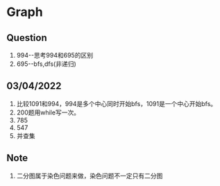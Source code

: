 # Graph

## Question
1. 994--思考994和695的区别
2. 695--bfs,dfs(非递归)

## 03/04/2022
1. 比较1091和994，994是多个中心同时开始bfs，1091是一个中心开始bfs。
2. 200题用while写一次。
3. 785
4. 547
5. 并查集

## Note
1. 二分图属于染色问题来做，染色问题不一定只有二分图